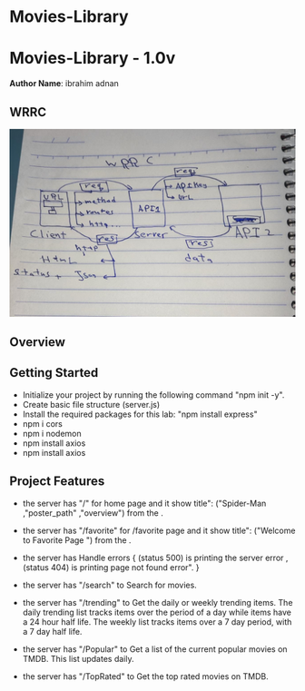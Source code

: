 # Movies-Library

# Movies-Library - 1.0v

**Author Name**: ibrahim adnan

## WRRC

  ![WRRC](/assests/WRRC2.jpeg)

## Overview

## Getting Started
<!-- What are the steps that a user must take in order to build this app on their own machine and get it running? -->

- Initialize your project by running the following command "npm init -y".
- Create basic file structure (server.js)
- Install the required packages for this lab: "npm install express"
- npm i cors
- npm i nodemon
- npm install axios
- npm install axios

## Project Features
<!-- What are the features included in you app -->
- the server has "/"  for home page and it show title": ("Spider-Man ,"poster_path" ,"overview") from the .
- the server has "/favorite"  for /favorite page and it show title": ("Welcome to Favorite Page
") from the .
- the server has Handle errors {
(status 500)  is printing the server error ,
(status 404)  is printing page not found error".
}
- the server has "/search"  to Search for movies.

- the server has "/trending" to Get the daily or weekly trending items. The daily trending list tracks items over the period of a day while items have a 24 hour half life. The weekly list tracks items over a 7 day period, with a 7 day half life.

- the server has "/Popular" to Get a list of the current popular movies on TMDB. This list updates daily.

- the server has "/TopRated" to Get the top rated movies on TMDB.
